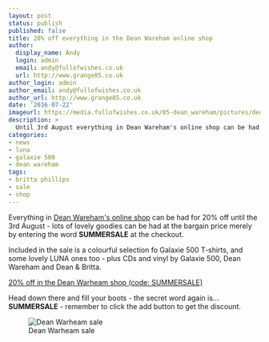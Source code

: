 ```yaml
---
layout: post
status: publish
published: false
title: 20% off everything in the Dean Wareham online shop
author:
  display_name: Andy
  login: admin
  email: andy@fullofwishes.co.uk
  url: http://www.grange85.co.uk
author_login: admin
author_email: andy@fullofwishes.co.uk
author_url: http://www.grange85.co.uk
date: '2016-07-22'
imageurl: https://media.fullofwishes.co.uk/05-dean_wareham/pictures/dean-wareham-shop-sale-summer-2016.jpg
description: >
  Until 3rd August everything in Dean Wareham's online shop can be had for 20% off.
categories:
- news
- luna
- galaxie 500
- dean wareham
tags:
- britta phillips
- sale
- shop
---
```

<p class="lead">Everything in <a href="http://deanwareham.bigcartel.com/">Dean Wareham's online shop</a> can be had for 20% off until the 3rd August - lots of lovely goodies can be had at the bargain price merely by entering the word <strong>SUMMERSALE</strong> at the checkout.</p>
<p>Included in the sale is a colourful selection fo Galaxie 500 T-shirts, and some lovely LUNA ones too - plus CDs and vinyl by Galaxie 500, Dean Wareham and Dean & Britta.</p>

<p><a class="btn btn-default" href="http://deanwareham.bigcartel.com/">20% off in the Dean Warheam shop (code: SUMMERSALE)</a></p>

<p>Head down there and fill your boots - the secret word again is... <strong>SUMMERSALE</strong> - remember to click the add button to get the discount.
<figure class="caption aligncenter"><img src="https://media.fullofwishes.co.uk/05-dean_wareham/pictures/dean-wareham-shop-sale-summer-2016.jpg" alt="Dean Warheam sale" /><figcaption class="caption-text">Dean Warheam sale</figcaption></figure>
